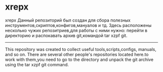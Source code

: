 # xrepx
xrepx
 Данный репозиторий был создан для сбора полезных инструментов,скриптов,конфигов,мануалов и тд.
Здесь расположены несколько чужих репозитриев,для работы с ними нужно: перейти в директорию и распокавать архив git,командой tar xzpf git.
 
 ---------
 This repository was created to collect useful tools,scripts,configs, manuals, and so on.
There are several other people's repositories located here.to work with them,you need to go to the directory and unpack the git archive using the tar xzpf git command.

